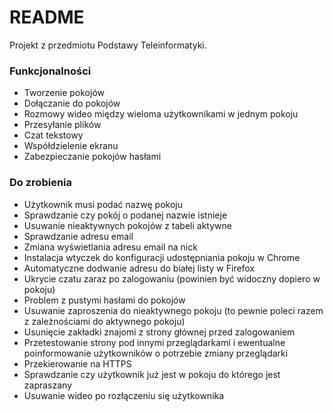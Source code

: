 # README #

Projekt z przedmiotu Podstawy Teleinformatyki.

### Funkcjonalności ###

 * Tworzenie pokojów
 * Dołączanie do pokojów
 * Rozmowy wideo między wieloma użytkownikami w jednym pokoju
 * Przesyłanie plików
 * Czat tekstowy
 * Współdzielenie ekranu
 * Zabezpieczanie pokojów hasłami


### Do zrobienia ###

 * Użytkownik musi podać nazwę pokoju
 * Sprawdzanie czy pokój o podanej nazwie istnieje
 * Usuwanie nieaktywnych pokojów z tabeli aktywne
 * Sprawdzanie adresu email
 * Zmiana wyświetlania adresu email na nick
 * Instalacja wtyczek do konfiguracji udostępniania pokoju w Chrome
 * Automatyczne dodwanie adresu do białej listy w Firefox
 * Ukrycie czatu zaraz po zalogowaniu (powinien być widoczny dopiero w pokoju)
 * Problem z pustymi hasłami do pokojów
 * Usuwanie zaproszenia do nieaktywnego pokoju (to pewnie poleci razem z zależnościami do aktywnego pokoju)
 * Usunięcie zakładki znajomi z strony głównej przed zalogowaniem
 * Przetestowanie strony pod innymi przeglądarkami i ewentualne poinformowanie użytkowników o potrzebie zmiany przeglądarki
 * Przekierowanie na HTTPS
 * Sprawdzanie czy użytkownik już jest w pokoju do którego jest zapraszany
 * Usuwanie wideo po rozłączeniu się użytkownika
